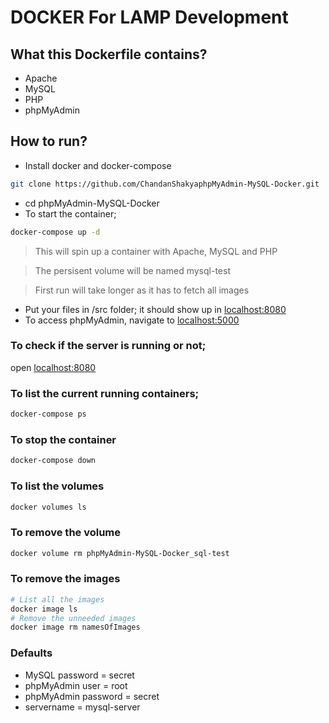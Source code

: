 # DOCKER For LAMP Development 

## What this Dockerfile contains?
- Apache
- MySQL
- PHP
- phpMyAdmin

## How to run?
- Install docker and docker-compose
```bash
git clone https://github.com/ChandanShakyaphpMyAdmin-MySQL-Docker.git
```
- cd phpMyAdmin-MySQL-Docker
- To start the container;
```bash
docker-compose up -d
```
> This will spin up a container with Apache, MySQL and PHP

> The persisent volume will be named mysql-test

> First run will take longer as it has to fetch all images

- Put your files in /src folder; it should show up in [localhost:8080](localhost:8080)
- To access phpMyAdmin, navigate to [localhost:5000](localhost:5000)

### To check if the server is running or not;

open [localhost:8080](localhost:8080)

### To list the current running containers;

```bash
docker-compose ps
```

### To stop the container

```bash
docker-compose down
```

### To list the volumes

```bash
docker volumes ls
```

### To remove the volume

```bash
docker volume rm phpMyAdmin-MySQL-Docker_sql-test
```
### To remove the images

```bash
# List all the images
docker image ls
# Remove the unneeded images
docker image rm namesOfImages
```

### Defaults

- MySQL password = secret
- phpMyAdmin user = root
- phpMyAdmin password = secret
- servername = mysql-server
